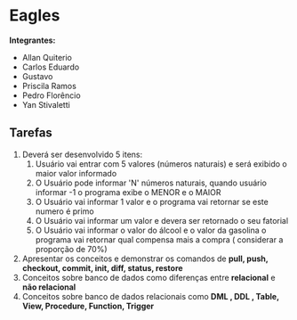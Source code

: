 ﻿# Eagles

**Integrantes:**

- Allan Quiterio
- Carlos Eduardo
- Gustavo
- Priscila Ramos
- Pedro Florêncio
- Yan Stivaletti

## Tarefas

1. Deverá ser desenvolvido 5 itens:
   1. Usuário vai entrar com 5 valores (números naturais) e será exibido o maior valor informado
   2. O Usuário pode informar 'N' números naturais, quando usuário informar -1 o programa exibe o MENOR e o MAIOR
   3. O Usuário vai informar 1 valor e o programa vai retornar se este numero é primo
   4. O Usuário vai informar um valor e devera ser retornado o seu fatorial
   5. O Usuário vai informar o valor do álcool e o valor da gasolina o programa vai retornar qual compensa mais a compra ( considerar a proporção de 70%)
2. Apresentar os conceitos e demonstrar os comandos de **pull, push, checkout, commit, init, diff, status, restore**
3. Conceitos sobre banco de dados como diferenças entre **relacional** e **não relacional**
4. Conceitos sobre banco de dados relacionais como **DML , DDL , Table, View, Procedure, Function, Trigger**
